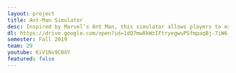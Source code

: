 ```yaml
---
layout: project
title: Ant-Man Simulator
desc: Inspired by Marvel’s Ant Man, this simulator allows players to explore a house in different perspectives by growing and shrinking between 3 different sizes. In this version, the player has to collect four different coins to win the game, completing a couple of puzzles along the way.
dl: https://drive.google.com/open?id=1dQ7mw8kWzIFtryegwuPSfmpaqBj-7iW6
semester: Fall 2019
team: 29
youtube: KiV1Nv9CBXY
featured: false
---
```

